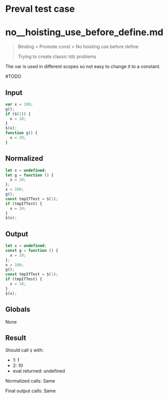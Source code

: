 # Preval test case

# no__hoisting_use_before_define.md

> Binding > Promote const > No  hoisting use before define
>
> Trying to create classic tdz problems

The var is used in different scopes so not easy to change it to a constant.

#TODO

## Input

`````js filename=intro
var x = 100;
g();
if ($(1)) {
  x = 10;
}
$(x);
function g() {
  x = 20;
}
`````

## Normalized

`````js filename=intro
let x = undefined;
let g = function () {
  x = 20;
};
x = 100;
g();
const tmpIfTest = $(1);
if (tmpIfTest) {
  x = 10;
}
$(x);
`````

## Output

`````js filename=intro
let x = undefined;
const g = function () {
  x = 20;
};
x = 100;
g();
const tmpIfTest = $(1);
if (tmpIfTest) {
  x = 10;
}
$(x);
`````

## Globals

None

## Result

Should call `$` with:
 - 1: 1
 - 2: 10
 - eval returned: undefined

Normalized calls: Same

Final output calls: Same
